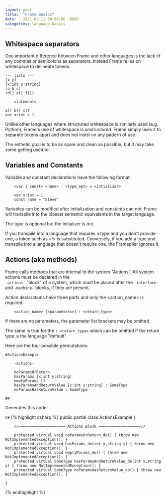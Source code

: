 ```yaml
---
layout: post
title:  "Frame Basics"
date:   2021-02-11 00:00:00 -0800
categories: language-basics
---
```


## Whitespace separators

One important difference between Frame and other languages is the lack of any commas or semicolons as separators. Instead Frame relies on whitespace to delineate tokens:

```
--- lists ---
[x y]
[x:int y:string]
(a b c)
(d() e() f())

--- statements ---

a() b() c()
var x:int = 1
```

Unlike other languages where structured whitespace is similarly used (e.g. Python), Frame's use of whitespace is <i>unstructured</i>. Frame simply uses it to separate tokens apart and does not insist on any pattern of use.

The esthetic goal is to be as spare and clean as possible, but it may take some getting used to.

## Variables and Constants

Variable and constant declarations have the following format:

```
    <var | const> <name> : <type_opt> = <intializer>

    var x:int = 1
    const name = "Steve"
```

Variables can be modified after initialization and constants can not. Frame will transpile into the closest semantic equivalents in the target language.

The type is optional but the initializer is not.

If you transpile into a language that requires a type and you don't provide one, a token such as `<?>` is substituted. Conversely, if you add a type and transpile into a language that doesn't require one, the Framepiler ignores it.

## Actions (aka methods)

Frame calls methods that are internal to the system "Actions". All system actions must be declared in the  
`-actions-` "block" of a system, which must be placed after the `-interface-` and `-machine-` blocks, if they are present.

Action declarations have three parts and only the <action_name> is required:

```
    <action_name> [<parameters>] : <return_type>
```

 If there are no parameters, the parameter list brackets may be omitted.

 The same is true for the `: <return_type>` which can be omitted if the return type is the language "default".

Here are the four possible permutations:

```
#ActionsExample

    -actions-

    noParamsOrReturn
    hasParams [x:int y:string]
    emptyParams []
    hasParamsAndReturnValue [x:int y:string] : SomeType
    noParamsHasReturnValue : SomeType

##
```

Generates this code:

`C#`
{% highlight csharp %}
    public partial class ActionsExample {


        //===================== Actions Block ===================//

        protected virtual void noParamsOrReturn_do() { throw new NotImplementedException(); }
        protected virtual void hasParams_do(int x,string y) { throw new NotImplementedException(); }
        protected virtual void emptyParams_do() { throw new NotImplementedException(); }
        protected virtual SomeType hasParamsAndReturnValue_do(int x,string y) { throw new NotImplementedException(); }
        protected virtual SomeType noParamsHasReturnValue_do() { throw new NotImplementedException(); }

    }
{% endhighlight %}
